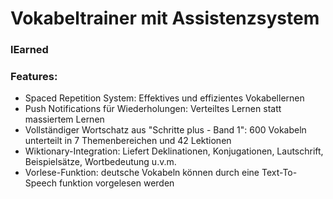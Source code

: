 ﻿# Vokabeltrainer mit Assistenzsystem
 ### lEarned
 
 ### Features:
 - Spaced Repetition System: Effektives und effizientes Vokabellernen 
 - Push Notifications für Wiederholungen: Verteiltes Lernen statt massiertem Lernen
 - Vollständiger Wortschatz aus "Schritte plus - Band 1": 600 Vokabeln unterteilt in 7 Themenbereichen und 42 Lektionen
 - Wiktionary-Integration: Liefert Deklinationen, Konjugationen, Lautschrift, Beispielsätze, Wortbedeutung u.v.m.
 - Vorlese-Funktion: deutsche Vokabeln können durch eine Text-To-Speech funktion vorgelesen werden

